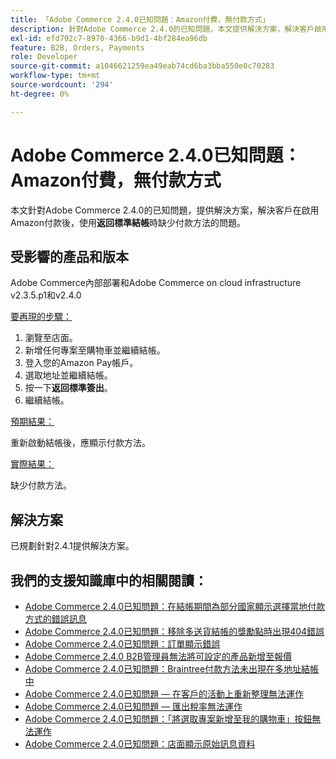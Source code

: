 ```yaml
---
title: 「Adobe Commerce 2.4.0已知問題：Amazon付費，無付款方式」
description: 針對Adobe Commerce 2.4.0的已知問題，本文提供解決方案，解決客戶啟用Amazon付款後，使用**返回標準結帳**時缺少付款方法的問題。
exl-id: efd792c7-8970-4366-b9d1-4bf284ea96db
feature: B2B, Orders, Payments
role: Developer
source-git-commit: a1046621259ea49eab74cd6ba3bba550e0c70283
workflow-type: tm+mt
source-wordcount: '294'
ht-degree: 0%

---
```


# Adobe Commerce 2.4.0已知問題： Amazon付費，無付款方式

本文針對Adobe Commerce 2.4.0的已知問題，提供解決方案，解決客戶在啟用Amazon付款後，使用&#x200B;**返回標準結帳**&#x200B;時缺少付款方法的問題。

## 受影響的產品和版本

Adobe Commerce內部部署和Adobe Commerce on cloud infrastructure v2.3.5.p1和v2.4.0

<u>要再現的步驟：</u>

1. 瀏覽至店面。
1. 新增任何專案至購物車並繼續結帳。
1. 登入您的Amazon Pay帳戶。
1. 選取地址並繼續結帳。
1. 按一下&#x200B;**返回標準簽出**。
1. 繼續結帳。

<u>預期結果：</u>

重新啟動結帳後，應顯示付款方法。

<u>實際結果：</u>

缺少付款方法。

## 解決方案

已規劃針對2.4.1提供解決方案。

## 我們的支援知識庫中的相關閱讀：

* [Adobe Commerce 2.4.0已知問題：在結帳期間為部分國家顯示選擇當地付款方式的錯誤訊息](/help/troubleshooting/payments/magento-2-4-0-checkout-error-selecting-local-payments.md)
* [Adobe Commerce 2.4.0已知問題：移除多送貨結帳的獎勵點時出現404錯誤](/help/troubleshooting/storefront/magento-2-4-0-404-error-removing-rewards-points-on-multi-shipping-checkout.md)
* [Adobe Commerce 2.4.0已知問題：訂單顯示錯誤](/help/troubleshooting/storefront/magento-2-4-0-known-issue-orders-display-error.md)
* [Adobe Commerce 2.4.0 B2B管理員無法將可設定的產品新增至報價](/help/troubleshooting/miscellaneous/magento-2-4-0-b2b-admin-can-t-add-configurable-product-to-quote.md)
* [Adobe Commerce 2.4.0已知問題：Braintree付款方法未出現在多地址結帳中](/help/troubleshooting/payments/magento-2-4-0-braintree-not-in-multiple-addresses-checkout.md)
* [Adobe Commerce 2.4.0已知問題 — 在客戶的活動上重新整理無法運作](/help/troubleshooting/miscellaneous/magento-2-4-0-refresh-on-customer-activities-does-not-work.md)
* [Adobe Commerce 2.4.0已知問題 — 匯出稅率無法運作](/help/troubleshooting/miscellaneous/magento-2-4-0-known-issue-export-tax-rates-does-not-work.md)
* [Adobe Commerce 2.4.0已知問題：「將選取專案新增至我的購物車」按鈕無法運作](/help/troubleshooting/miscellaneous/magento-2-4-0-add-selections-to-my-cart-does-not-work.md)
* [Adobe Commerce 2.4.0已知問題：店面顯示原始訊息資料](/help/troubleshooting/storefront/magento-2-4-0-issue-storefront-raw-message-data-display.md)
